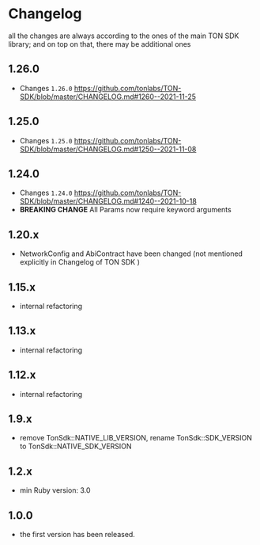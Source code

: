 # Changelog

all the changes are always according to the ones of the main TON SDK library; and on top on that, there may be additional ones

1.26.0
-----
* Changes `1.26.0` https://github.com/tonlabs/TON-SDK/blob/master/CHANGELOG.md#1260--2021-11-25

1.25.0
-----
* Changes `1.25.0` https://github.com/tonlabs/TON-SDK/blob/master/CHANGELOG.md#1250--2021-11-08

1.24.0
-----
* Changes `1.24.0` https://github.com/tonlabs/TON-SDK/blob/master/CHANGELOG.md#1240--2021-10-18
* **BREAKING CHANGE** All Params now require keyword arguments

1.20.x
-----
* NetworkConfig and AbiContract have been changed (not mentioned explicitly in Changelog of TON SDK )


1.15.x
-----
* internal refactoring


1.13.x
-----
* internal refactoring


1.12.x
-----
* internal refactoring


1.9.x
-----
* remove TonSdk::NATIVE_LIB_VERSION, rename TonSdk::SDK_VERSION to TonSdk::NATIVE_SDK_VERSION


1.2.x
-----
* min Ruby version: 3.0


1.0.0
-----
* the first version has been released.
